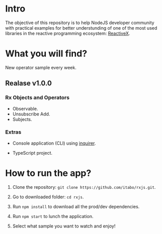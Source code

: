 # Intro

The objective of this repository is to help NodeJS developer community with practical examples for better understunding of one of the most used libraries in the reactive programming ecosystem: [ReactiveX](http://reactivex.io/). 

# What you will find?

New operator sample every week.

## Realase v1.0.0

### Rx Objects and Operators
* Observable.
* Unsubscribe Add.
* Subjects.

### Extras

* Console application (CLI) using [inquirer](https://www.npmjs.com/package/inquirer).

* TypeScript project.

# How to run the app?

1. Clone the repository: `git clone https://github.com/itabo/rxjs.git`.

2. Go to downloaded folder: `cd rxjs`.

3. Run `npm install` to download all the prod/dev dependencies.

4. Run `npm start` to lunch the application.

5. Select what sample you want to watch and enjoy!
